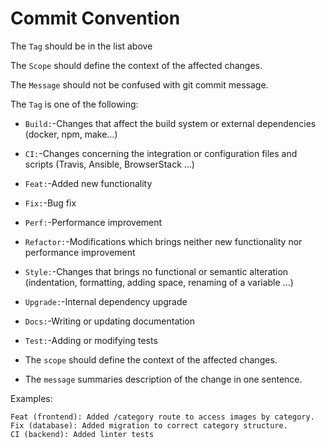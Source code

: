 # Commit Convention

The `Tag` should be in the list above

The `Scope` should define the context of the affected changes.

The `Message` should not be confused with git commit message.

The `Tag` is one of the following:

- `Build:`-Changes that affect the build system or external dependencies (docker, npm, make…)

- `CI:`-Changes concerning the integration or configuration files and scripts (Travis, Ansible, BrowserStack ...)

- `Feat:`-Added new functionality

- `Fix:`-Bug fix

- `Perf:`-Performance improvement

- `Refactor:`-Modifications which brings neither new functionality nor performance improvement

- `Style:`-Changes that brings no functional or semantic alteration (indentation, formatting, adding space, renaming of a variable ...)

- `Upgrade:`-Internal dependency upgrade 

- `Docs:`-Writing or updating documentation

- `Test:`-Adding or modifying tests

- The `scope` should define the context of the affected changes.

- The `message` summaries description of the change in one sentence.

Examples:

```
Feat (frontend): Added /category route to access images by category.
Fix (database): Added migration to correct category structure.
CI (backend): Added linter tests
```

